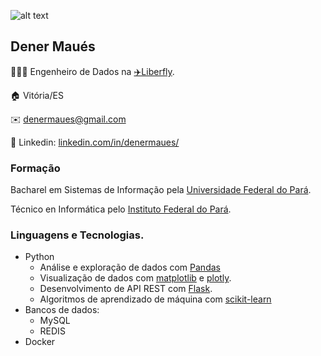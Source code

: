 ![alt text](https://github.com/denermauesn/denermauesn/assets/header.png)

## Dener Maués
👨🏻‍💻 Engenheiro de Dados na [✈️Liberfly](https://liberfly.com.br).

🏠 Vitória/ES

✉️ denermaues@gmail.com

💼 Linkedin: [linkedin.com/in/denermaues/](https://www.linkedin.com/in/denermaues/)


### Formação
Bacharel em Sistemas de Informação pela [Universidade Federal do Pará](https://portal.ufpa.br).

Técnico en Informática pelo [Instituto Federal do Pará](https://ifpa.edu.br).
### Linguagens e Tecnologias.
- Python
  - Análise e exploração de dados com [Pandas](https://pandas.pydata.org/)
  - Visualização de dados com [matplotlib](https://matplotlib.org/) e [plotly](https://plotly.com/python/).
  - Desenvolvimento de API REST com [Flask](https://flask.palletsprojects.com/en/1.1.x/).
  - Algoritmos de aprendizado de máquina com [scikit-learn](https://scikit-learn.org)
- Bancos de dados:
  - MySQL
  - REDIS
- Docker


